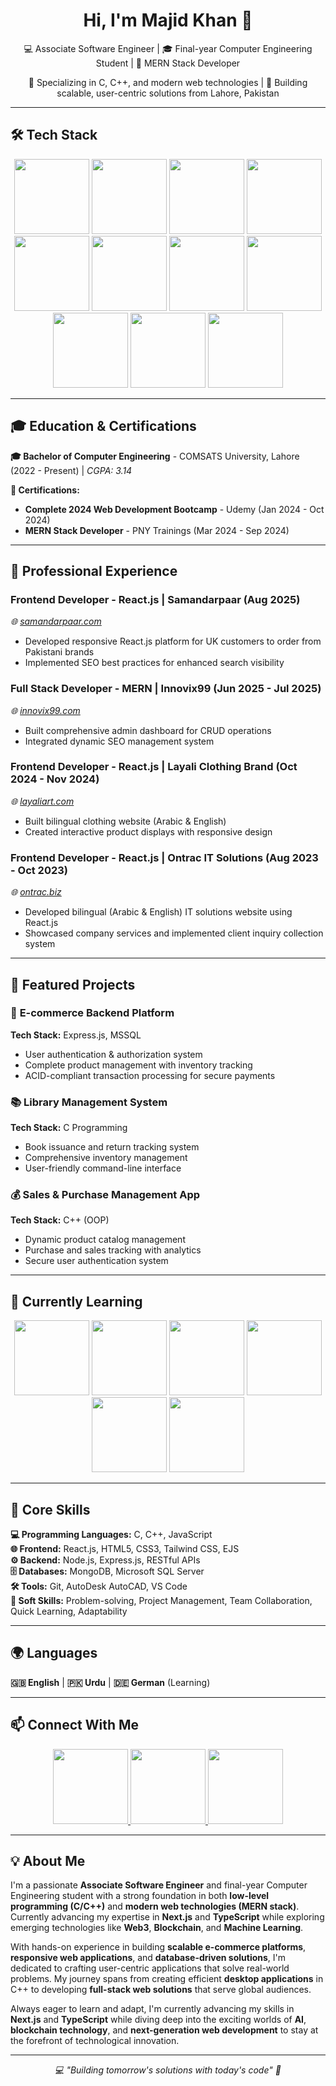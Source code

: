 <h1 align="center">Hi, I'm Majid Khan 👋</h1>

<p align="center">💻 Associate Software Engineer | 🎓 Final-year Computer Engineering Student | 🚀 MERN Stack Developer</p>

<p align="center">🌟 Specializing in C, C++, and modern web technologies | 📍 Building scalable, user-centric solutions from Lahore, Pakistan</p>

---

## 🛠 Tech Stack

<p align="center">
  <!-- Frontend -->
  <img src="https://img.shields.io/badge/React-20232A?style=for-the-badge&logo=react&logoColor=61DAFB" width="120"/>

  <img src="https://img.shields.io/badge/TailwindCSS-38B2AC?style=for-the-badge&logo=tailwind-css&logoColor=white" width="120"/>
  <img src="https://img.shields.io/badge/EJS-B4CA65?style=for-the-badge&logo=ejs&logoColor=black" width="120"/>

  <!-- Backend -->
  <img src="https://img.shields.io/badge/Node.js-339933?style=for-the-badge&logo=nodedotjs&logoColor=white" width="120"/>
  <img src="https://img.shields.io/badge/Express.js-404D59?style=for-the-badge" width="120"/>
  <img src="https://img.shields.io/badge/C-00599C?style=for-the-badge&logo=c&logoColor=white" width="120"/>
  <img src="https://img.shields.io/badge/C%2B%2B-00599C?style=for-the-badge&logo=c%2B%2B&logoColor=white" width="120"/>

  <!-- Database -->
  <img src="https://img.shields.io/badge/MongoDB-4EA94B?style=for-the-badge&logo=mongodb&logoColor=white" width="120"/>
  <img src="https://img.shields.io/badge/Microsoft%20SQL%20Server-CC2927?style=for-the-badge&logo=microsoft%20sql%20server&logoColor=white" width="120"/>

  <!-- Tools -->
  <img src="https://img.shields.io/badge/AutoCAD-0696D7?style=for-the-badge&logo=autodesk&logoColor=white" width="120"/>
  <img src="https://img.shields.io/badge/Git-F05032?style=for-the-badge&logo=git&logoColor=white" width="120"/>
</p>

---

## 🎓 Education & Certifications

**🎓 Bachelor of Computer Engineering** - COMSATS University, Lahore (2022 - Present) | *CGPA: 3.14*

**📜 Certifications:**
- **Complete 2024 Web Development Bootcamp** - Udemy (Jan 2024 - Oct 2024)
- **MERN Stack Developer** - PNY Trainings (Mar 2024 - Sep 2024)

---

## 💼 Professional Experience

### **Frontend Developer - React.js** | Samandarpaar (Aug 2025)
*🌐 [samandarpaar.com](https://samandarpaar.com/)*
- Developed responsive React.js platform for UK customers to order from Pakistani brands
- Implemented SEO best practices for enhanced search visibility

### **Full Stack Developer - MERN** | Innovix99 (Jun 2025 - Jul 2025)
*🌐 [innovix99.com](https://innovix99.com/)*
- Built comprehensive admin dashboard for CRUD operations
- Integrated dynamic SEO management system

### **Frontend Developer - React.js** | Layali Clothing Brand (Oct 2024 - Nov 2024)
*🌐 [layaliart.com](https://layaliart.com/)*
- Built bilingual clothing website (Arabic & English)
- Created interactive product displays with responsive design

### **Frontend Developer - React.js** | Ontrac IT Solutions (Aug 2023 - Oct 2023)
*🌐 [ontrac.biz](https://ontrac.biz/)*
- Developed bilingual (Arabic & English) IT solutions website using React.js
- Showcased company services and implemented client inquiry collection system

---

## 🚀 Featured Projects

### 🛒 **E-commerce Backend Platform**
**Tech Stack:** Express.js, MSSQL
- User authentication & authorization system
- Complete product management with inventory tracking
- ACID-compliant transaction processing for secure payments

### 📚 **Library Management System**
**Tech Stack:** C Programming
- Book issuance and return tracking system
- Comprehensive inventory management
- User-friendly command-line interface

### 💰 **Sales & Purchase Management App**
**Tech Stack:** C++ (OOP)
- Dynamic product catalog management
- Purchase and sales tracking with analytics
- Secure user authentication system

---

## 🌱 Currently Learning

<p align="center">
  <img src="https://img.shields.io/badge/Next.js-000000?style=for-the-badge&logo=nextdotjs&logoColor=white" width="120"/>
  <img src="https://img.shields.io/badge/TypeScript-007ACC?style=for-the-badge&logo=typescript&logoColor=white" width="120"/>
  <img src="https://img.shields.io/badge/Web3-F16822?style=for-the-badge&logo=web3.js&logoColor=white" width="120"/>
  <img src="https://img.shields.io/badge/Blockchain-121D33?style=for-the-badge&logo=blockchain-dot-com&logoColor=white" width="120"/>
  <img src="https://img.shields.io/badge/Machine%20Learning-FF6F00?style=for-the-badge&logo=tensorflow&logoColor=white" width="120"/>
  <img src="https://img.shields.io/badge/AI-FF4B4B?style=for-the-badge&logo=openai&logoColor=white" width="120"/>
</p>

---

## 🔧 Core Skills

**💻 Programming Languages:** C, C++, JavaScript  
**🌐 Frontend:** React.js, HTML5, CSS3, Tailwind CSS, EJS  
**⚙️ Backend:** Node.js, Express.js, RESTful APIs  
**🗄️ Databases:** MongoDB, Microsoft SQL Server  
**🛠️ Tools:** Git, AutoDesk AutoCAD, VS Code  
**🎯 Soft Skills:** Problem-solving, Project Management, Team Collaboration, Quick Learning, Adaptability

---

## 🌍 Languages

**🇬🇧 English** | **🇵🇰 Urdu** | **🇩🇪 German** (Learning)

---

## 📫 Connect With Me

<p align="center">
  <a href="https://github.com/majidkhan-dev" target="_blank">
    <img src="https://img.shields.io/badge/GitHub-100000?style=for-the-badge&logo=github&logoColor=white" width="120"/>
  </a>
  <a href="mailto:khanmajid.dev@gmail.com">
    <img src="https://img.shields.io/badge/Email-D14836?style=for-the-badge&logo=gmail&logoColor=white" width="120"/>
  </a>
  <a href="https://wa.me/923173818455">
    <img src="https://img.shields.io/badge/WhatsApp-25D366?style=for-the-badge&logo=whatsapp&logoColor=white" width="120"/>
  </a>
</p>

---

## 💡 About Me

I'm a passionate **Associate Software Engineer** and final-year Computer Engineering student with a strong foundation in both **low-level programming (C/C++)** and **modern web technologies (MERN stack)**. Currently advancing my expertise in **Next.js** and **TypeScript** while exploring emerging technologies like **Web3**, **Blockchain**, and **Machine Learning**.

With hands-on experience in building **scalable e-commerce platforms**, **responsive web applications**, and **database-driven solutions**, I'm dedicated to crafting user-centric applications that solve real-world problems. My journey spans from creating efficient **desktop applications** in C++ to developing **full-stack web solutions** that serve global audiences.

Always eager to learn and adapt, I'm currently advancing my skills in **Next.js** and **TypeScript** while diving deep into the exciting worlds of **AI**, **blockchain technology**, and **next-generation web development** to stay at the forefront of technological innovation.

---

<p align="center">
  <em>💻 "Building tomorrow's solutions with today's code" 🚀</em>
</p>
